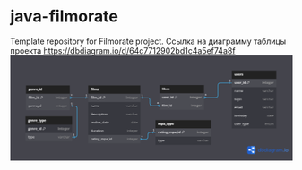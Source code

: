 # java-filmorate
Template repository for Filmorate project.
Ссылка на диаграмму таблицы проекта
https://dbdiagram.io/d/64c7712902bd1c4a5ef74a8f
![alt text](https://github.com/fen1x63/java-filmorate/blob/cebd67a7d487a5c9981e41c02c7dae911d2b7dd8/ER%203%20FORM.png)
